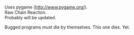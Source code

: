 Uses pygame (http://www.pygame.org/).<br/>
Raw Chain Reaction.<br/>
Probably will be updated.<br/>

Bugged programs must die by themselves. This one dies. Yet.<br/>